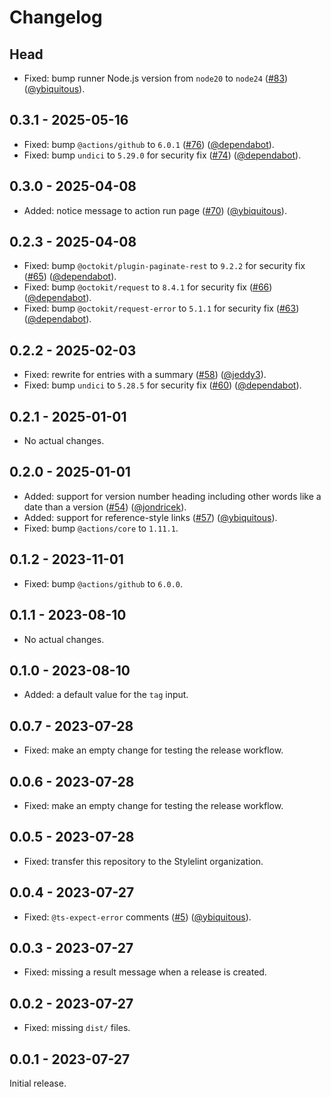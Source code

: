 # Changelog

## Head

- Fixed: bump runner Node.js version from `node20` to `node24` ([#83][]) ([@ybiquitous][]).

## 0.3.1 - 2025-05-16

- Fixed: bump `@actions/github` to `6.0.1` ([#76][]) ([@dependabot][]).
- Fixed: bump `undici` to `5.29.0` for security fix ([#74][]) ([@dependabot][]).

## 0.3.0 - 2025-04-08

- Added: notice message to action run page ([#70][]) ([@ybiquitous][]).

## 0.2.3 - 2025-04-08

- Fixed: bump `@octokit/plugin-paginate-rest` to `9.2.2` for security fix ([#65][]) ([@dependabot][]).
- Fixed: bump `@octokit/request` to `8.4.1` for security fix ([#66][]) ([@dependabot][]).
- Fixed: bump `@octokit/request-error` to `5.1.1` for security fix ([#63][]) ([@dependabot][]).

## 0.2.2 - 2025-02-03

- Fixed: rewrite for entries with a summary ([#58][]) ([@jeddy3][]).
- Fixed: bump `undici` to `5.28.5` for security fix ([#60][]) ([@dependabot][]).

## 0.2.1 - 2025-01-01

- No actual changes.

## 0.2.0 - 2025-01-01

- Added: support for version number heading including other words like a date than a version ([#54][]) ([@jondricek][]).
- Added: support for reference-style links ([#57][]) ([@ybiquitous][]).
- Fixed: bump `@actions/core` to `1.11.1`.

## 0.1.2 - 2023-11-01

- Fixed: bump `@actions/github` to `6.0.0`.

## 0.1.1 - 2023-08-10

- No actual changes.

## 0.1.0 - 2023-08-10

- Added: a default value for the `tag` input.

## 0.0.7 - 2023-07-28

- Fixed: make an empty change for testing the release workflow.

## 0.0.6 - 2023-07-28

- Fixed: make an empty change for testing the release workflow.

## 0.0.5 - 2023-07-28

- Fixed: transfer this repository to the Stylelint organization.

## 0.0.4 - 2023-07-27

- Fixed: `@ts-expect-error` comments ([#5][]) ([@ybiquitous][]).

## 0.0.3 - 2023-07-27

- Fixed: missing a result message when a release is created.

## 0.0.2 - 2023-07-27

- Fixed: missing `dist/` files.

## 0.0.1 - 2023-07-27

Initial release.

<!-- In numerical order -->

[#5]: https://github.com/stylelint/changelog-to-github-release-action/pull/5
[#54]: https://github.com/stylelint/changelog-to-github-release-action/pull/54
[#57]: https://github.com/stylelint/changelog-to-github-release-action/pull/57
[#58]: https://github.com/stylelint/changelog-to-github-release-action/pull/58
[#60]: https://github.com/stylelint/changelog-to-github-release-action/pull/60
[#63]: https://github.com/stylelint/changelog-to-github-release-action/pull/63
[#65]: https://github.com/stylelint/changelog-to-github-release-action/pull/65
[#66]: https://github.com/stylelint/changelog-to-github-release-action/pull/66
[#70]: https://github.com/stylelint/changelog-to-github-release-action/pull/70
[#74]: https://github.com/stylelint/changelog-to-github-release-action/pull/74
[#76]: https://github.com/stylelint/changelog-to-github-release-action/pull/76
[#83]: https://github.com/stylelint/changelog-to-github-release-action/pull/83

<!-- In alphabetical order -->

[@dependabot]: https://github.com/dependabot
[@jeddy3]: https://github.com/jeddy3
[@jondricek]: https://github.com/jondricek
[@ybiquitous]: https://github.com/ybiquitous
